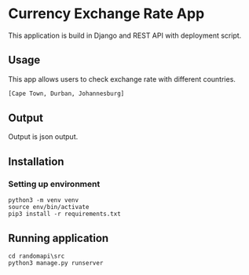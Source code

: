 # Currency Exchange Rate App 

This application is build in Django and REST API with deployment script.


## Usage
This app allows users to check exchange rate with different countries.


```bash
[Cape Town, Durban, Johannesburg]
```

## Output
Output is json output.

## Installation


### Setting up environment
```
python3 -m venv venv
source env/bin/activate
pip3 install -r requirements.txt
```
## Running application
```
cd randomapi\src
python3 manage.py runserver
```
